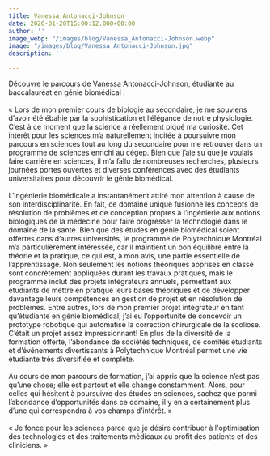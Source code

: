 ```yaml
---
title: Vanessa Antonacci-Johnson
date: 2020-01-20T15:00:12.000+00:00
author: ''
image_webp: "/images/blog/Vanessa_Antonacci-Johnson.webp"
image: "/images/blog/Vanessa_Antonacci-Johnson.jpg"
description: ''

---
```

Découvre le parcours de Vanessa Antonacci-Johnson, étudiante au baccalauréat en génie biomédical :   
⠀⠀⠀⠀⠀⠀⠀⠀⠀  
« Lors de mon premier cours de biologie au secondaire, je me souviens d’avoir été ébahie par la sophistication et l’élégance de notre physiologie. C’est à ce moment que la science a réellement piqué ma curiosité. Cet intérêt pour les sciences m’a naturellement incitée à poursuivre mon parcours en sciences tout au long du secondaire pour me retrouver dans un programme de sciences enrichi au cégep. Bien que j’aie su que je voulais faire carrière en sciences, il m’a fallu de nombreuses recherches, plusieurs journées portes ouvertes et diverses conférences avec des étudiants universitaires pour découvrir le génie biomédical.  
⠀⠀⠀⠀⠀⠀⠀⠀⠀  
L’ingénierie biomédicale a instantanément attiré mon attention à cause de son interdisciplinarité. En fait, ce domaine unique fusionne les concepts de résolution de problèmes et de conception propres à l’ingénierie aux notions biologiques de la médecine pour faire progresser la technologie dans le domaine de la santé. Bien que des études en génie biomédical soient offertes dans d’autres universités, le programme de Polytechnique Montréal m’a particulièrement intéressée, car il maintient un bon équilibre entre la théorie et la pratique, ce qui est, à mon avis, une partie essentielle de l’apprentissage. Non seulement les notions théoriques apprises en classe sont concrètement appliquées durant les travaux pratiques, mais le programme inclut des projets intégrateurs annuels, permettant aux étudiants de mettre en pratique leurs bases théoriques et de développer davantage leurs compétences en gestion de projet et en résolution de problèmes. Entre autres, lors de mon premier projet intégrateur en tant qu’étudiante en génie biomédical, j’ai eu l’opportunité de concevoir un prototype robotique qui automatise la correction chirurgicale de la scoliose. C’était un projet assez impressionnant! En plus de la diversité de la formation offerte, l’abondance de sociétés techniques, de comités étudiants et d’événements divertissants à Polytechnique Montréal permet une vie étudiante très diversifiée et complète.  
⠀⠀⠀⠀⠀⠀⠀⠀⠀  
Au cours de mon parcours de formation, j’ai appris que la science n’est pas qu’une chose; elle est partout et elle change constamment. Alors, pour celles qui hésitent à poursuivre des études en sciences, sachez que parmi l’abondance d’opportunités dans ce domaine, il y en a certainement plus d’une qui correspondra à vos champs d’intérêt. »   
⠀⠀⠀⠀⠀⠀⠀⠀⠀  
« Je fonce pour les sciences parce que je désire contribuer à l'optimisation des technologies et des traitements médicaux au profit des patients et des cliniciens. »